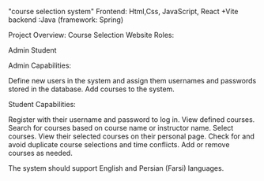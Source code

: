 "course selection system"
Frontend: Html,Css, JavaScript, React +Vite
backend :Java (framework: Spring)


Project Overview: Course Selection Website
Roles:

Admin
Student


Admin Capabilities:

Define new users in the system and assign them usernames and passwords stored in the database.
Add courses to the system.


Student Capabilities:

Register with their username and password to log in.
View defined courses.
Search for courses based on course name or instructor name.
Select courses.
View their selected courses on their personal page.
Check for and avoid duplicate course selections and time conflicts.
Add or remove courses as needed.


The system should support English and Persian (Farsi) languages.
